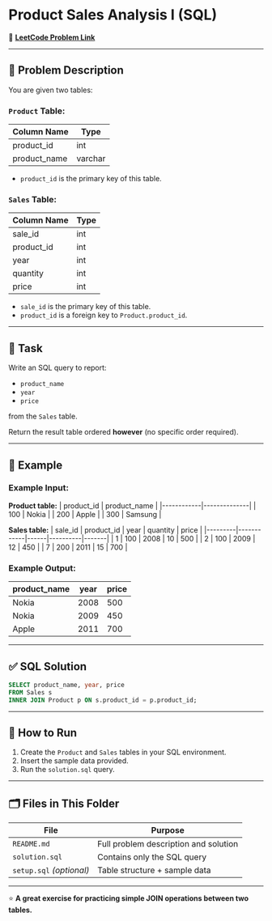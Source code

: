# Product Sales Analysis I (SQL)

🔗 **[LeetCode Problem Link](https://leetcode.com/problems/product-sales-analysis-i/?envType=study-plan-v2&envId=top-sql-50)**

---

## 📖 Problem Description

You are given two tables:

### `Product` Table:
| Column Name  | Type    |
|--------------|---------|
| product_id   | int     |
| product_name | varchar |

- `product_id` is the primary key of this table.

### `Sales` Table:
| Column Name | Type    |
|-------------|---------|
| sale_id     | int     |
| product_id  | int     |
| year        | int     |
| quantity    | int     |
| price       | int     |

- `sale_id` is the primary key of this table.
- `product_id` is a foreign key to `Product.product_id`.

---

## 🎯 Task

Write an SQL query to report:
- `product_name`
- `year`
- `price`

from the `Sales` table.

Return the result table ordered **however** (no specific order required).

---

## 📝 Example

### Example Input:

**Product table:**
| product_id | product_name |
|------------|--------------|
| 100        | Nokia        |
| 200        | Apple        |
| 300        | Samsung      |

**Sales table:**
| sale_id | product_id | year | quantity | price |
|---------|------------|------|----------|-------|
| 1       | 100        | 2008 | 10       | 500   |
| 2       | 100        | 2009 | 12       | 450   |
| 7       | 200        | 2011 | 15       | 700   |

### Example Output:

| product_name | year | price |
|--------------|------|-------|
| Nokia        | 2008 | 500   |
| Nokia        | 2009 | 450   |
| Apple        | 2011 | 700   |

---

## ✅ SQL Solution

```sql
SELECT product_name, year, price
FROM Sales s
INNER JOIN Product p ON s.product_id = p.product_id;
```

---

## 🚀 How to Run

1. Create the `Product` and `Sales` tables in your SQL environment.
2. Insert the sample data provided.
3. Run the `solution.sql` query.

---

## 🗂️ Files in This Folder

| File           | Purpose                                |
|----------------|----------------------------------------|
| `README.md`    | Full problem description and solution  |
| `solution.sql` | Contains only the SQL query            |
| `setup.sql` *(optional)* | Table structure + sample data |

---

⭐ **A great exercise for practicing simple JOIN operations between two tables.**
